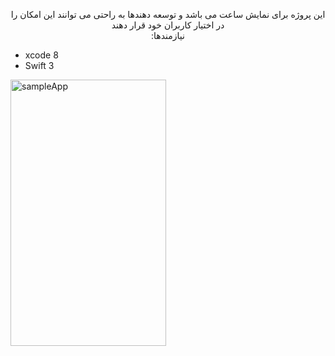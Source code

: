 <p style="text-align: center;">این پروژه برای نمایش ساعت می باشد و توسعه دهندها به راحتی می توانند این امکان را در اختیار کاربران خود قرار دهند<br /> :نیازمندها</p>
<ul>
<li>xcode 8</li>
<li>Swift 3</li>
</ul>
<img  src="http://s8.picofile.com/file/8299920568/timer.png" alt="sampleApp" width="249" height="426" />
